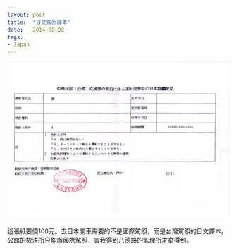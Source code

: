 ```yaml
---
layout: post
title:  "日文駕照譯本"
date:   2014-08-08
tags:
- Japan
---
```


![driver license](/assets/media/2014-08-08-driver-license.jpg)

這張紙要價100元。去日本開車需要的不是國際駕照，而是台灣駕照的日文譯本。公館的裁決所只能辦國際駕照，害我得到八德路的監理所才拿得到。